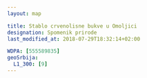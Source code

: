 ```yaml
---
layout: map

title: Stablo crvenolisne bukve u Omoljici
designation: Spomenik prirode
last_modified_at: 2018-07-29T18:32:14+02:00

WDPA: [555589835]
geoSrbija:
  L1_300: [9]
---
```

